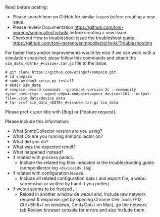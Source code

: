 Read before posting:

- Please search here on GitHub for similar issues before creating a new issue.
- Please review Documentation https://github.com/toni-moreno/snmpcollector/wiki before creating a new issue.
- Checkout How to troubleshoot issue the troubleshoot guide: https://github.com/toni-moreno/snmpcollector/wiki/Troubleshooting

For faster fixes and/or improvements would be nice if we can work with a simulation snapshot, plese follow this commands and attach the `sim_data_<DATE>_#<issue>.tar.gz` file to the issue.

```
# git clone https://github.com/etingof/snmpsim.git`
# cd snmpsim
# sudo python3 setup.py install
# mkdir sim_data
# snmpsim-record-commands --protocol-version 2c --community <your_comunity> --agent-udpv4-endpoint=<your_device>:161 --output-file=./sim_data/device_data
# tar zcvf sim_data_<DATE>_#<issue>.tar.gz sim_data
```

Please prefix your title with [Bug] or [Feature request].

Please include this information:
- What SnmpCollector version are you using?
- What OS are you running snmpcollector on?
- What did you do?
- What was the expected result?
- What happened instead?
- If related with process panics.
  - Include the related log files indicated in the troubleshooting guide.(snmpcollector.log `<deviceid>.log`)
- If related with configuration issues.
  - Include all  related configuration data ( and export file, a webui screenshot or writted by hand if you prefer)
- If webui seems to be freezed , :
  - Reload in another window de webui and, include raw network request & response: get by opening Chrome Dev Tools (F12, Ctrl+Shift+I on windows, Cmd+Opt+I on Mac), go the network tab.Review browser console for errors and also Include them.
